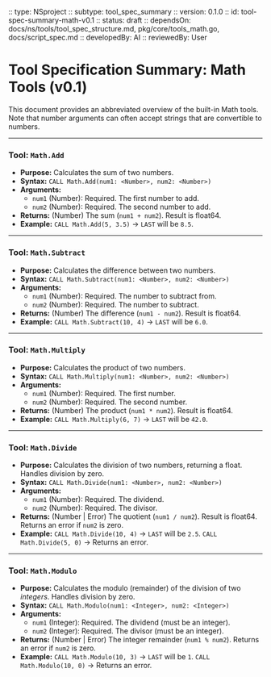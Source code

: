 :: type: NSproject
:: subtype: tool_spec_summary
:: version: 0.1.0
:: id: tool-spec-summary-math-v0.1
:: status: draft
:: dependsOn: docs/ns/tools/tool_spec_structure.md, pkg/core/tools_math.go, docs/script_spec.md
:: developedBy: AI
:: reviewedBy: User

# Tool Specification Summary: Math Tools (v0.1)

This document provides an abbreviated overview of the built-in Math tools. Note that number arguments can often accept strings that are convertible to numbers.

---

### Tool: `Math.Add`
* **Purpose:** Calculates the sum of two numbers.
* **Syntax:** `CALL Math.Add(num1: <Number>, num2: <Number>)`
* **Arguments:**
    * `num1` (Number): Required. The first number to add.
    * `num2` (Number): Required. The second number to add.
* **Returns:** (Number) The sum (`num1 + num2`). Result is float64.
* **Example:** `CALL Math.Add(5, 3.5)` -> `LAST` will be `8.5`.

---

### Tool: `Math.Subtract`
* **Purpose:** Calculates the difference between two numbers.
* **Syntax:** `CALL Math.Subtract(num1: <Number>, num2: <Number>)`
* **Arguments:**
    * `num1` (Number): Required. The number to subtract from.
    * `num2` (Number): Required. The number to subtract.
* **Returns:** (Number) The difference (`num1 - num2`). Result is float64.
* **Example:** `CALL Math.Subtract(10, 4)` -> `LAST` will be `6.0`.

---

### Tool: `Math.Multiply`
* **Purpose:** Calculates the product of two numbers.
* **Syntax:** `CALL Math.Multiply(num1: <Number>, num2: <Number>)`
* **Arguments:**
    * `num1` (Number): Required. The first number.
    * `num2` (Number): Required. The second number.
* **Returns:** (Number) The product (`num1 * num2`). Result is float64.
* **Example:** `CALL Math.Multiply(6, 7)` -> `LAST` will be `42.0`.

---

### Tool: `Math.Divide`
* **Purpose:** Calculates the division of two numbers, returning a float. Handles division by zero.
* **Syntax:** `CALL Math.Divide(num1: <Number>, num2: <Number>)`
* **Arguments:**
    * `num1` (Number): Required. The dividend.
    * `num2` (Number): Required. The divisor.
* **Returns:** (Number | Error) The quotient (`num1 / num2`). Result is float64. Returns an error if `num2` is zero.
* **Example:** `CALL Math.Divide(10, 4)` -> `LAST` will be `2.5`. `CALL Math.Divide(5, 0)` -> Returns an error.

---

### Tool: `Math.Modulo`
* **Purpose:** Calculates the modulo (remainder) of the division of two *integers*. Handles division by zero.
* **Syntax:** `CALL Math.Modulo(num1: <Integer>, num2: <Integer>)`
* **Arguments:**
    * `num1` (Integer): Required. The dividend (must be an integer).
    * `num2` (Integer): Required. The divisor (must be an integer).
* **Returns:** (Number | Error) The integer remainder (`num1 % num2`). Returns an error if `num2` is zero.
* **Example:** `CALL Math.Modulo(10, 3)` -> `LAST` will be `1`. `CALL Math.Modulo(10, 0)` -> Returns an error.